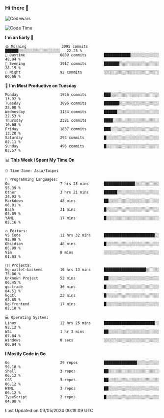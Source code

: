 ### Hi there 👋

![Codewars](https://www.codewars.com/users/omegaatt36/badges/small)

<!--START_SECTION:waka-->
![Code Time](http://img.shields.io/badge/Code%20Time-2%2C389%20hrs%2011%20mins-blue)

**I'm an Early 🐤** 

```text
🌞 Morning                3095 commits        ██████░░░░░░░░░░░░░░░░░░░   22.25 % 
🌆 Daytime                6809 commits        ████████████░░░░░░░░░░░░░   48.94 % 
🌃 Evening                3917 commits        ███████░░░░░░░░░░░░░░░░░░   28.15 % 
🌙 Night                  92 commits          ░░░░░░░░░░░░░░░░░░░░░░░░░   00.66 % 
```
📅 **I'm Most Productive on Tuesday** 

```text
Monday                   1936 commits        ███░░░░░░░░░░░░░░░░░░░░░░   13.92 % 
Tuesday                  3896 commits        ███████░░░░░░░░░░░░░░░░░░   28.00 % 
Wednesday                3134 commits        ██████░░░░░░░░░░░░░░░░░░░   22.53 % 
Thursday                 2321 commits        ████░░░░░░░░░░░░░░░░░░░░░   16.68 % 
Friday                   1837 commits        ███░░░░░░░░░░░░░░░░░░░░░░   13.20 % 
Saturday                 293 commits         █░░░░░░░░░░░░░░░░░░░░░░░░   02.11 % 
Sunday                   496 commits         █░░░░░░░░░░░░░░░░░░░░░░░░   03.57 % 
```


📊 **This Week I Spent My Time On** 

```text
🕑︎ Time Zone: Asia/Taipei

💬 Programming Languages: 
Go                       7 hrs 28 mins       ██████████████░░░░░░░░░░░   55.39 % 
Other                    3 hrs 21 mins       ██████░░░░░░░░░░░░░░░░░░░   24.93 % 
Markdown                 48 mins             ██░░░░░░░░░░░░░░░░░░░░░░░   06.01 % 
Bash                     31 mins             █░░░░░░░░░░░░░░░░░░░░░░░░   03.89 % 
YAML                     17 mins             █░░░░░░░░░░░░░░░░░░░░░░░░   02.16 % 

🔥 Editors: 
VS Code                  12 hrs 32 mins      ███████████████████████░░   92.98 % 
Obsidian                 48 mins             █░░░░░░░░░░░░░░░░░░░░░░░░   05.99 % 
Vim                      8 mins              ░░░░░░░░░░░░░░░░░░░░░░░░░   01.03 % 

🐱‍💻 Projects: 
kg-wallet-backend        10 hrs 13 mins      ███████████████████░░░░░░   75.80 % 
Unknown Project          52 mins             ██░░░░░░░░░░░░░░░░░░░░░░░   06.45 % 
go-trade                 36 mins             █░░░░░░░░░░░░░░░░░░░░░░░░   04.51 % 
kgctl                    23 mins             █░░░░░░░░░░░░░░░░░░░░░░░░   02.85 % 
kg-frontend              17 mins             █░░░░░░░░░░░░░░░░░░░░░░░░   02.18 % 

💻 Operating System: 
Linux                    12 hrs 25 mins      ███████████████████████░░   92.12 % 
WSL                      1 hr 3 mins         ██░░░░░░░░░░░░░░░░░░░░░░░   07.84 % 
Windows                  0 secs              ░░░░░░░░░░░░░░░░░░░░░░░░░   00.04 % 
```

**I Mostly Code in Go** 

```text
Go                       29 repos            ███████████████░░░░░░░░░░   59.18 % 
Shell                    3 repos             ██░░░░░░░░░░░░░░░░░░░░░░░   06.12 % 
CSS                      3 repos             ██░░░░░░░░░░░░░░░░░░░░░░░   06.12 % 
HTML                     3 repos             ██░░░░░░░░░░░░░░░░░░░░░░░   06.12 % 
TypeScript               2 repos             █░░░░░░░░░░░░░░░░░░░░░░░░   04.08 % 
```




 Last Updated on 03/05/2024 00:19:09 UTC
<!--END_SECTION:waka-->

<!--
**omegaatt36/omegaatt36** is a ✨ _special_ ✨ repository because its `README.md` (this file) appears on your GitHub profile.

Here are some ideas to get you started:

- 🔭 I’m currently working on ...
- 🌱 I’m currently learning ...
- 👯 I’m looking to collaborate on ...
- 🤔 I’m looking for help with ...
- 💬 Ask me about ...
- 📫 How to reach me: ...
- 😄 Pronouns: ...
- ⚡ Fun fact: ...
-->
